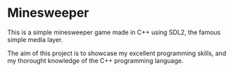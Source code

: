# Minesweeper

This is a simple minesweeper game made in C++ using SDL2, the famous simple media layer.

The aim of this project is to showcase my excellent programming skills, and my thorought knowledge of the C++ programming language.
